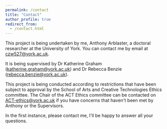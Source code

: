 ```yaml
---
permalink: /contact
title: "Contact"
author_profile: true
redirect_from:
  - /contact.html
---
```


This project is being undertaken by me, Anthony Arblaster, a doctoral researcher at the University of York. You can contact me by email at [czw527@york.ac.uk](mailto:czw527@york.ac.uk).

It is being supervised by Dr Katherine Graham ([katherine.graham@york.ac.uk](mailto:katherine.graham@york.ac.uk)) and Dr Rebecca Benzie ([rebecca.benzie@york.ac.uk](mailto:rebecca.benzie@york.ac.uk)).

This project is being conducted according to restrictions that have been subject to approval by the School of Arts and Creative Technologies Ethics committee. The Chair of the ACT Ethics committee can be contacted on [ACT-ethics@york.ac.uk](mailto:act-ethics@york.ac.uk) if you have concerns that haven't been met by Anthony or the Supervisors.

In the first instance, please contact me, I'll be happy to answer all your questions.
